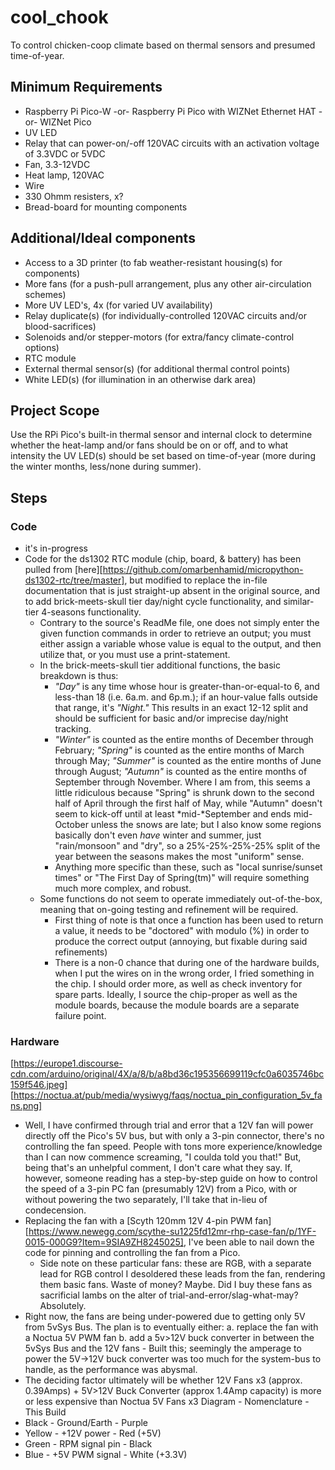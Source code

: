 # cool_chook
To control chicken-coop climate based on thermal sensors and presumed time-of-year.


## Minimum Requirements
* Raspberry Pi Pico-W -or- Raspberry Pi Pico with WIZNet Ethernet HAT -or- WIZNet Pico
* UV LED
* Relay that can power-on/-off 120VAC circuits with an activation voltage of 3.3VDC or 5VDC
* Fan, 3.3-12VDC
* Heat lamp, 120VAC
* Wire
* 330 Ohmm resisters, x?
* Bread-board for mounting components

## Additional/Ideal components
* Access to a 3D printer (to fab weather-resistant housing(s) for components)
* More fans (for a push-pull arrangement, plus any other air-circulation schemes)
* More UV LED's, 4x (for varied UV availability)
* Relay duplicate(s) (for individually-controlled 120VAC circuits and/or blood-sacrifices)
* Solenoids and/or stepper-motors (for extra/fancy climate-control options)
* RTC module
* External thermal sensor(s) (for additional thermal control points)
* White LED(s) (for illumination in an otherwise dark area)

## Project Scope
Use the RPi Pico's built-in thermal sensor and internal clock to determine whether the heat-lamp and/or fans should be on or off, and to what intensity the UV LED(s) should be set based on time-of-year (more during the winter months, less/none during summer).

## Steps
### Code
* it's in-progress
* Code for the ds1302 RTC module (chip, board, & battery) has been pulled from [here][https://github.com/omarbenhamid/micropython-ds1302-rtc/tree/master], but modified to replace the in-file documentation that is just straight-up absent in the original source, and to add brick-meets-skull tier day/night cycle functionality, and similar-tier 4-seasons functionality.
    - Contrary to the source's ReadMe file, one does not simply enter the given function commands in order to retrieve an output; you must either assign a variable whose value is equal to the output, and then utilize that, or you must use a print-statement.
    - In the brick-meets-skull tier additional functions, the basic breakdown is thus:
        - *"Day"* is any time whose hour is greater-than-or-equal-to 6, and less-than 18 (i.e. 6a.m. and 6p.m.); if an hour-value falls outside that range, it's *"Night."* This results in an exact 12-12 split and should be sufficient for basic and/or imprecise day/night tracking. 
        - *"Winter"* is counted as the entire months of December through February; *"Spring"* is counted as the entire months of March through May; *"Summer"* is counted as the entire months of June through August; *"Autumn"* is counted as the entire months of September through November. Where I am from, this seems a little ridiculous because "Spring" is shrunk down to the second half of April through the first half of May, while "Autumn" doesn't seem to kick-off until at least *mid-*September and ends mid-October unless the snows are late; but I also know some regions basically don't even *have* winter and summer, just "rain/monsoon" and "dry", so a 25%-25%-25%-25% split of the year between the seasons makes the most "uniform" sense.
        - Anything more specific than these, such as "local sunrise/sunset times" or "The First Day of Spring(tm)" will require something much more complex, and robust.
    - Some functions do not seem to operate immediately out-of-the-box, meaning that on-going testing and refinement will be required.
        - First thing of note is that once a function has been used to return a value, it needs to be "doctored" with modulo (%) in order to produce the correct output (annoying, but fixable during said refinements)
        - There is a non-0 chance that during one of the hardware builds, when I put the wires on in the wrong order, I fried something in the chip. I should order more, as well as check inventory for spare parts. Ideally, I source the chip-proper as well as the module boards, because the module boards are a separate failure point.
        

### Hardware
[https://europe1.discourse-cdn.com/arduino/original/4X/a/8/b/a8bd36c195356699119cfc0a6035746bc159f546.jpeg]
[https://noctua.at/pub/media/wysiwyg/faqs/noctua_pin_configuration_5v_fans.png]
* Well, I have confirmed through trial and error that a 12V fan will power directly off the Pico's 5V bus, but with only a 3-pin connector, there's no controlling the fan speed. People with tons more experience/knowledge than I can now commence screaming, "I coulda told you that!" But, being that's an unhelpful comment, I don't care what they say. If, however, someone reading has a step-by-step guide on how to control the speed of a 3-pin PC fan (presumably 12V) from a Pico, with or without powering the two separately, I'll take that in-lieu of condecension.
* Replacing the fan with a [Scyth 120mm 12V 4-pin PWM fan][https://www.newegg.com/scythe-su1225fd12mr-rhp-case-fan/p/1YF-0015-000G9?Item=9SIA9ZH8245025], I've been able to nail down the code for pinning and controlling the fan from a Pico.
    - Side note on these particular fans: these are RGB, with a separate lead for RGB control I desoldered these leads from the fan, rendering them basic fans. Waste of money? Maybe. Did I buy these fans as sacrificial lambs on the alter of trial-and-error/slag-what-may? Absolutely.
* Right now, the fans are being under-powered due to getting only 5V from 5vSys Bus. The plan is to eventually either:
    a. replace the fan with a Noctua 5V PWM fan
    b. add a 5v>12V buck converter in between the 5vSys Bus and the 12V fans
        - Built this; seemingly the amperage to power the 5V->12V buck converter was too much for the system-bus to handle, as the performance was abysmal.
* The deciding factor ultimately will be whether 12V Fans x3 (approx. 0.39Amps) + 5V>12V Buck Converter (approx 1.4Amp capacity) is more or less expensive than Noctua 5V Fans x3
Diagram     -   Nomenclature    -   This Build
* Black     -   Ground/Earth    -   Purple
* Yellow    -   +12V power      -   Red (+5V)
* Green     -   RPM signal pin  -   Black
* Blue      -   +5V PWM signal  -   White (+3.3V)

